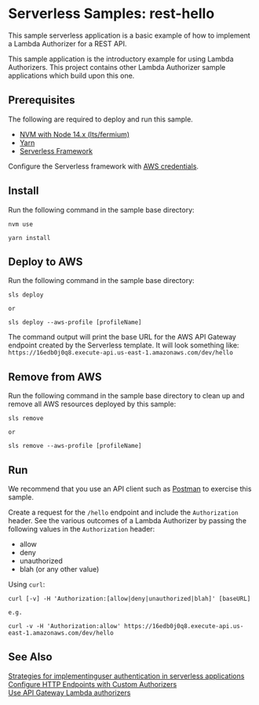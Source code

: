 # Serverless Samples: rest-hello

This sample serverless application is a basic example of how to implement a Lambda Authorizer for a REST API.

This sample application is the introductory example for using Lambda Authorizers. This project contains other Lambda Authorizer sample applications which build upon this one.

## Prerequisites

The following are required to deploy and run this sample.

* [NVM with Node 14.x (lts/fermium)][nvm]
* [Yarn][yarn]
* [Serverless Framework][sls]

Configure the Serverless framework with [AWS credentials](https://www.serverless.com/framework/docs/providers/aws/guide/credentials/).

## Install

Run the following command in the sample base directory:

```
nvm use

yarn install
```

## Deploy to AWS

Run the following command in the sample base directory:

```
sls deploy

or

sls deploy --aws-profile [profileName]
```

The command output will print the base URL for the AWS API Gateway endpoint created by the Serverless template. It will look something like:  
`https://16edb0j0q8.execute-api.us-east-1.amazonaws.com/dev/hello`

## Remove from AWS

Run the following command in the sample base directory to clean up and remove all AWS resources deployed by this sample:

```
sls remove

or

sls remove --aws-profile [profileName]
```

## Run

We recommend that you use an API client such as [Postman][postman] to exercise this sample.

Create a request for the `/hello` endpoint and include the `Authorization` header. See the various outcomes of a Lambda Authorizer by passing the following values in the `Authorization` header:
- allow
- deny
- unauthorized
- blah (or any other value)

Using `curl`:

```
curl [-v] -H 'Authorization:[allow|deny|unauthorized|blah]' [baseURL]

e.g.

curl -v -H 'Authorization:allow' https://16edb0j0q8.execute-api.us-east-1.amazonaws.com/dev/hello
```

## See Also
[Strategies for implementinguser authentication in serverless applications](https://www.serverless.com/blog/strategies-implementing-user-authentication-serverless-applications/)  
[Configure HTTP Endpoints with Custom Authorizers](https://www.serverless.com/framework/docs/providers/aws/events/apigateway#http-endpoints-with-custom-authorizers)  
[Use API Gateway Lambda authorizers](https://docs.aws.amazon.com/apigateway/latest/developerguide/apigateway-use-lambda-authorizer.html)  

[nvm]: https://github.com/nvm-sh/nvm "Node Version Manager"
[yarn]: https://yarnpkg.com/ "Yarn Package Manager"
[sls]: https://www.serverless.com/ "Serverless Framework"
[postman]: https://www.postman.com/ "Postman API platform"